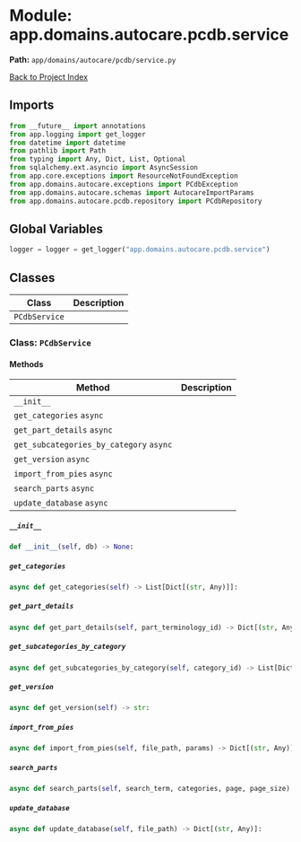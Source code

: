 # Module: app.domains.autocare.pcdb.service

**Path:** `app/domains/autocare/pcdb/service.py`

[Back to Project Index](../../../../../index.md)

## Imports
```python
from __future__ import annotations
from app.logging import get_logger
from datetime import datetime
from pathlib import Path
from typing import Any, Dict, List, Optional
from sqlalchemy.ext.asyncio import AsyncSession
from app.core.exceptions import ResourceNotFoundException
from app.domains.autocare.exceptions import PCdbException
from app.domains.autocare.schemas import AutocareImportParams
from app.domains.autocare.pcdb.repository import PCdbRepository
```

## Global Variables
```python
logger = logger = get_logger("app.domains.autocare.pcdb.service")
```

## Classes

| Class | Description |
| --- | --- |
| `PCdbService` |  |

### Class: `PCdbService`

#### Methods

| Method | Description |
| --- | --- |
| `__init__` |  |
| `get_categories` `async` |  |
| `get_part_details` `async` |  |
| `get_subcategories_by_category` `async` |  |
| `get_version` `async` |  |
| `import_from_pies` `async` |  |
| `search_parts` `async` |  |
| `update_database` `async` |  |

##### `__init__`
```python
def __init__(self, db) -> None:
```

##### `get_categories`
```python
async def get_categories(self) -> List[Dict[(str, Any)]]:
```

##### `get_part_details`
```python
async def get_part_details(self, part_terminology_id) -> Dict[(str, Any)]:
```

##### `get_subcategories_by_category`
```python
async def get_subcategories_by_category(self, category_id) -> List[Dict[(str, Any)]]:
```

##### `get_version`
```python
async def get_version(self) -> str:
```

##### `import_from_pies`
```python
async def import_from_pies(self, file_path, params) -> Dict[(str, Any)]:
```

##### `search_parts`
```python
async def search_parts(self, search_term, categories, page, page_size) -> Dict[(str, Any)]:
```

##### `update_database`
```python
async def update_database(self, file_path) -> Dict[(str, Any)]:
```

